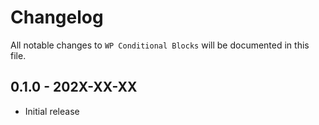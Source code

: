 # Changelog

All notable changes to `WP Conditional Blocks` will be documented in this file.

## 0.1.0 - 202X-XX-XX

- Initial release
